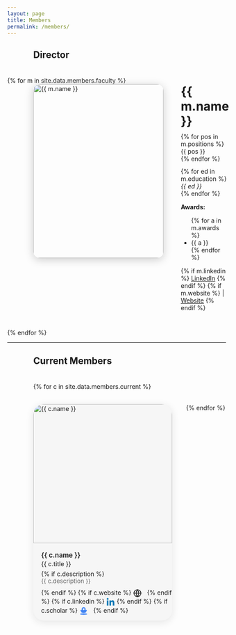```yaml
---
layout: page
title: Members
permalink: /members/
---
```


<style>
.member-flex {
  display: flex;
  align-items: flex-start;
  gap: 40px;
  margin-left: 60px;
  margin-bottom: 40px;
}
.member-photo {
  width: 300px;
  height: 400px;
  border-radius: 15px;
  object-fit: cover;
  box-shadow: 0 4px 20px #ccc;
}
@media (max-width: 700px) {
  .member-flex {
    flex-direction: column;
    margin-left: 0;
    gap: 20px;
    align-items: center;
  }
}
h2.section-title {
  margin-left: 60px;
  margin-bottom: 38px; /* 아래 간격 충분히 */
}
</style>

<h2 class="section-title">Director</h2>
{% for m in site.data.members.faculty %}
<div class="member-flex">
  <img src="{{ m.image }}" alt="{{ m.name }}" class="member-photo">
  <div>
    <!-- 이름과 나머지 텍스트를 같은 블록에! -->
    <div style="font-size:2em; font-weight:700; margin-bottom:10px;">
      {{ m.name }}
    </div>
    {% for pos in m.positions %}
      {{ pos }}<br>
    {% endfor %}
    <p style="margin-top:12px;">
      {% for ed in m.education %}
        <em>{{ ed }}</em><br>
      {% endfor %}
    </p>
    <strong>Awards:</strong>
    <ul>
      {% for a in m.awards %}
        <li>{{ a }}</li>
      {% endfor %}
    </ul>
    {% if m.linkedin %}
      <a href="{{ m.linkedin }}" target="_blank">LinkedIn</a>
    {% endif %}
    {% if m.website %}
      | <a href="{{ m.website }}" target="_blank">Website</a>
    {% endif %}
  </div>
</div>
{% endfor %}

---

<h2 class="section-title">Current Members</h2>
<div style="margin-left:60px;">
  <div style="display: flex; flex-wrap: wrap; gap: 32px;">
    {% for c in site.data.members.current %}
      <div style="width:320px; min-height: 430px; background:#f6f6f6; border-radius:24px; margin-bottom:18px; box-shadow:0 4px 18px #e5e5e5; display:flex; flex-direction:column; align-items:flex-start; overflow:hidden;">
        <img src="{{ c.image }}" alt="{{ c.name }}" style="width:100%; aspect-ratio:1/1; object-fit:cover; border-radius:24px 24px 0 0;">
        <div style="padding:18px 18px 12px 18px; width:100%;">
          <div style="font-weight:600; font-size:1.1em; margin-bottom:2px;">{{ c.name }}</div>
          <div style="font-size:1em; color:#333; font-weight:500; margin-bottom:6px;">{{ c.title }}</div>
          {% if c.description %}
            <div style="font-size:0.97em; color:#666; margin-bottom:10px;">{{ c.description }}</div>
          {% endif %}
          {% if c.website %}
            <a href="{{ c.website }}" target="_blank" title="Website" style="color:#222; display:inline-block; margin-right:8px;">
              <svg width="20" height="20" fill="none" stroke="currentColor" stroke-width="1.7" stroke-linecap="round" stroke-linejoin="round" style="vertical-align:middle;"><circle cx="10" cy="10" r="8"/><line x1="2" y1="10" x2="18" y2="10"/><path d="M10 2a13 13 0 0 1 0 16M10 2a13 13 0 0 0 0 16"/></svg>
            </a>
          {% endif %}
          {% if c.linkedin %}
            <a href="{{ c.linkedin }}" target="_blank" title="LinkedIn" style="color:#0077b5; display:inline-block;">
              <svg width="20" height="20" fill="currentColor" style="vertical-align:middle;" viewBox="0 0 448 512"><path d="M100.28 448H7.4V148.9h92.88zm-46.44-340C24.12 108 0 83.87 0 54.89A53.34 53.34 0 0 1 53.67 1.5c29.66 0 53.67 24.09 53.67 53.39 0 28.98-24.01 53.11-53.67 53.11zm394.84 340h-92.4V302.4c0-34.7-.7-79.29-48.32-79.29-48.38 0-55.78 37.78-55.78 76.87V448H160V148.9h88.56v40.81h1.28c12.36-23.38 42.56-48.32 87.56-48.32 93.68 0 110.92 61.73 110.92 142.3V448z"/></svg>
            </a>
          {% endif %}
          {% if c.scholar %}
            <a href="{{ c.scholar }}" target="_blank" title="Google Scholar" style="color:#4285F4; display:inline-block; margin-right:8px;">
              <!-- Google Scholar SVG -->
              <svg width="20" height="20" fill="currentColor" viewBox="0 0 48 48" style="vertical-align:middle;">
                <g><ellipse cx="24" cy="41" rx="20" ry="4" fill="#4285F4"/><path d="M9.4 34c3-4.8 8.3-8 14.6-8s11.6 3.2 14.6 8" fill="#A0C3FF"/><path d="M24 34C15 34 7.9 28.5 6.2 20.5c-.3-1.5 1-2.7 2.5-2.7h30.6c1.5 0 2.8 1.2 2.5 2.7C40.1 28.5 33 34 24 34z" fill="#4285F4"/><circle cx="24" cy="14" r="11" fill="#4285F4"/><path d="M24 19a5 5 0 110-10 5 5 0 010 10z" fill="#FFF"/></g>
              </svg>
            </a>
          {% endif %}
        </div>
      </div>
    {% endfor %}
  </div>
</div>
